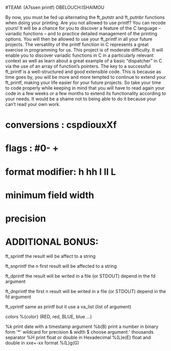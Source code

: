 #TEAM: (A7ssen printf)			OBELOUCH:ISHAIMOU

By now, you must be fed up alternating the ft_putstr and ft_putnbr functions when doing your printing. Are you not allowed to use printf? You can recode yours! It will be a chance for you to discover a feature of the C language – variadic functions – and to practice detailed management of the printing options. You will then be allowed to use your ft_printf in all your future projects.
The versatility of the printf function in C represents a great exercise in programming for us. This project is of moderate difficulty. It will enable you to discover variadic functions in C in a particularly relevant context as well as learn about a great example of a basic “dispatcher” in C via the use of an array of function’s pointers.
The key to a successful ft_printf is a well-structured and good extensible code. This is because as time goes by, you will be more and more tempted to continue to extend your ft_printf, making your life easier for your future projects. So take your time to code properly while keeping in mind that you will have to read again your code in a few weeks or a few months to extend its functionality according to your needs. It would be a shame not to being able to do it because your can’t read your own work.

# conversions	:			cspdiouxXf
# flags			:			#0- +
# format modifier:			h hh l ll L
# minimum field width
# precision

# ADDITIONAL BONUS:

ft_sprintf   the result will be affect to a string

ft_snprintf  the n first result will be affected to a string

ft_dprintf   the result will be writed in a file (or STDOUT) depend in the fd argument

ft_dnprintf  the first n result will be writed in a file (or STDOUT) depend in the fd argument

ft_vprintf	same as printf but it use a va_list (list of argument)

colors		%{color}	(RED, red, BLUE, blue ...)

%k			print date with a timestamp argument
%b(B)		print a number in binary form
'*'			wildcard for precision & width
$			choose argument
'			thousands separator
%H			print float or double in Hexadecimal
%(L)e(E)	float and double in xxe+-xx format
%(L)g(G)	

